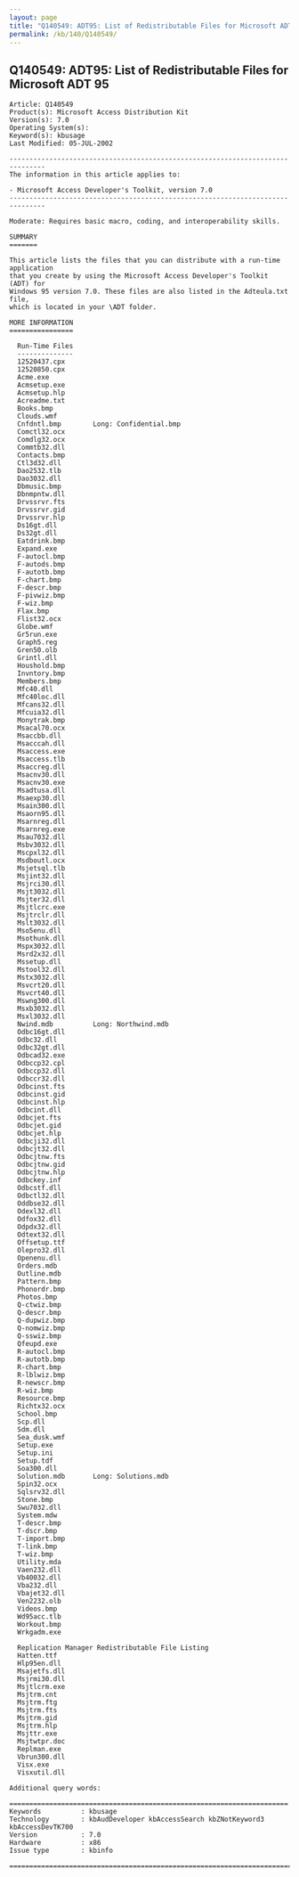 ```yaml
---
layout: page
title: "Q140549: ADT95: List of Redistributable Files for Microsoft ADT 95"
permalink: /kb/140/Q140549/
---
```


## Q140549: ADT95: List of Redistributable Files for Microsoft ADT 95

	Article: Q140549
	Product(s): Microsoft Access Distribution Kit
	Version(s): 7.0
	Operating System(s): 
	Keyword(s): kbusage
	Last Modified: 05-JUL-2002
	
	-------------------------------------------------------------------------------
	The information in this article applies to:
	
	- Microsoft Access Developer's Toolkit, version 7.0 
	-------------------------------------------------------------------------------
	
	Moderate: Requires basic macro, coding, and interoperability skills.
	
	SUMMARY
	=======
	
	This article lists the files that you can distribute with a run-time application
	that you create by using the Microsoft Access Developer's Toolkit (ADT) for
	Windows 95 version 7.0. These files are also listed in the Adteula.txt file,
	which is located in your \ADT folder.
	
	MORE INFORMATION
	================
	
	  Run-Time Files
	  --------------
	  12520437.cpx
	  12520850.cpx
	  Acme.exe
	  Acmsetup.exe
	  Acmsetup.hlp
	  Acreadme.txt
	  Books.bmp
	  Clouds.wmf
	  Cnfdntl.bmp        Long: Confidential.bmp
	  Comctl32.ocx
	  Comdlg32.ocx
	  Commtb32.dll
	  Contacts.bmp
	  Ctl3d32.dll
	  Dao2532.tlb
	  Dao3032.dll
	  Dbmusic.bmp
	  Dbnmpntw.dll
	  Drvssrvr.fts
	  Drvssrvr.gid
	  Drvssrvr.hlp
	  Ds16gt.dll
	  Ds32gt.dll
	  Eatdrink.bmp
	  Expand.exe
	  F-autocl.bmp
	  F-autods.bmp
	  F-autotb.bmp
	  F-chart.bmp
	  F-descr.bmp
	  F-pivwiz.bmp
	  F-wiz.bmp
	  Flax.bmp
	  Flist32.ocx
	  Globe.wmf
	  Gr5run.exe
	  Graph5.reg
	  Gren50.olb
	  Grintl.dll
	  Houshold.bmp
	  Invntory.bmp
	  Members.bmp
	  Mfc40.dll
	  Mfc40loc.dll
	  Mfcans32.dll
	  Mfcuia32.dll
	  Monytrak.bmp
	  Msacal70.ocx
	  Msaccbb.dll
	  Msacccah.dll
	  Msaccess.exe
	  Msaccess.tlb
	  Msaccreg.dll
	  Msacnv30.dll
	  Msacnv30.exe
	  Msadtusa.dll
	  Msaexp30.dll
	  Msain300.dll
	  Msaorn95.dll
	  Msarnreg.dll
	  Msarnreg.exe
	  Msau7032.dll
	  Msbv3032.dll
	  Mscpxl32.dll
	  Msdboutl.ocx
	  Msjetsql.tlb
	  Msjint32.dll
	  Msjrci30.dll
	  Msjt3032.dll
	  Msjter32.dll
	  Msjtlcrc.exe
	  Msjtrclr.dll
	  Mslt3032.dll
	  Mso5enu.dll
	  Msothunk.dll
	  Mspx3032.dll
	  Msrd2x32.dll
	  Mssetup.dll
	  Mstool32.dll
	  Mstx3032.dll
	  Msvcrt20.dll
	  Msvcrt40.dll
	  Mswng300.dll
	  Msxb3032.dll
	  Msxl3032.dll
	  Nwind.mdb          Long: Northwind.mdb
	  Odbc16gt.dll
	  Odbc32.dll
	  Odbc32gt.dll
	  Odbcad32.exe
	  Odbccp32.cpl
	  Odbccp32.dll
	  Odbccr32.dll
	  Odbcinst.fts
	  Odbcinst.gid
	  Odbcinst.hlp
	  Odbcint.dll
	  Odbcjet.fts
	  Odbcjet.gid
	  Odbcjet.hlp
	  Odbcji32.dll
	  Odbcjt32.dll
	  Odbcjtnw.fts
	  Odbcjtnw.gid
	  Odbcjtnw.hlp
	  Odbckey.inf
	  Odbcstf.dll
	  Odbctl32.dll
	  Oddbse32.dll
	  Odexl32.dll
	  Odfox32.dll
	  Odpdx32.dll
	  Odtext32.dll
	  Offsetup.ttf
	  Olepro32.dll
	  Openenu.dll
	  Orders.mdb
	  Outline.mdb
	  Pattern.bmp
	  Phonordr.bmp
	  Photos.bmp
	  Q-ctwiz.bmp
	  Q-descr.bmp
	  Q-dupwiz.bmp
	  Q-nomwiz.bmp
	  Q-sswiz.bmp
	  Qfeupd.exe
	  R-autocl.bmp
	  R-autotb.bmp
	  R-chart.bmp
	  R-lblwiz.bmp
	  R-newscr.bmp
	  R-wiz.bmp
	  Resource.bmp
	  Richtx32.ocx
	  School.bmp
	  Scp.dll
	  Sdm.dll
	  Sea_dusk.wmf
	  Setup.exe
	  Setup.ini
	  Setup.tdf
	  Soa300.dll
	  Solution.mdb       Long: Solutions.mdb
	  Spin32.ocx
	  Sqlsrv32.dll
	  Stone.bmp
	  Swu7032.dll
	  System.mdw
	  T-descr.bmp
	  T-dscr.bmp
	  T-import.bmp
	  T-link.bmp
	  T-wiz.bmp
	  Utility.mda
	  Vaen232.dll
	  Vb40032.dll
	  Vba232.dll
	  Vbajet32.dll
	  Ven2232.olb
	  Videos.bmp
	  Wd95acc.tlb
	  Workout.bmp
	  Wrkgadm.exe
	
	  Replication Manager Redistributable File Listing
	  Hatten.ttf
	  Hlp95en.dll
	  Msajetfs.dll
	  Msjrmi30.dll
	  Msjtlcrm.exe
	  Msjtrm.cnt
	  Msjtrm.ftg
	  Msjtrm.fts
	  Msjtrm.gid
	  Msjtrm.hlp
	  Msjttr.exe
	  Msjtwtpr.doc
	  Replman.exe
	  Vbrun300.dll
	  Visx.exe
	  Visxutil.dll
	
	Additional query words:
	
	======================================================================
	Keywords          : kbusage 
	Technology        : kbAudDeveloper kbAccessSearch kbZNotKeyword3 kbAccessDevTK700
	Version           : 7.0
	Hardware          : x86
	Issue type        : kbinfo
	
	=============================================================================
	
